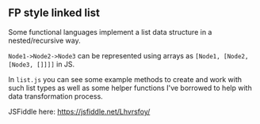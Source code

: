 ## FP style linked list

Some functional languages implement a list data structure in a nested/recursive way.

<Code>Node1->Node2->Node3</Code> can be represented using arrays as
<Code>[Node1, [Node2, [Node3, []]]]</Code> in JS.

In <Code>list.js</Code> you can see some example methods to create and work with such list types as well as some helper functions I've borrowed to help with data transformation process.

JSFiddle here: https://jsfiddle.net/Lhvrsfoy/